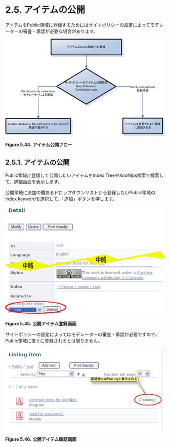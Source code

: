 # 2.5. アイテムの公開

 アイテムをPublic領域に登録するためにはサイトポリシーの設定によってモデレーターの審査・承認が必要な場合があります。

![Publishing item flowchart](../../../.gitbook/assets/xoonips-operate42.png)

**Figure 5.44.**  **アイテム公開フロー**

## 2.5.1. **アイテムの公開** <a id="2-5-1-publish-items"></a>

Public領域に登録して公開したいアイテムをIndex TreeやXooNIps検索で検索して、詳細画面を表示します。

公開領域に追加の欄あるドロップダウンリストから登録したいPublic領域のIndex keywordを選択して、「追加」ボタンを押します。

![Publishing item registration screen](../../../.gitbook/assets/xoonips-operate43%20%281%29.png)

**Figure 5.45.**  **公開アイテム登録画面**

 サイトポリシーの設定によってはモデレーターの審査・承認が必要ですので、Public領域に直ぐに登録されるとは限りません。

![Publishing item confirmation screen](../../../.gitbook/assets/xoonips-operate44.png)

**Figure 5.46.**  **公開アイテム確認画面**

